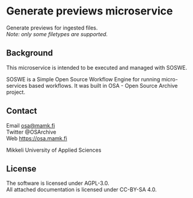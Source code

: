 Generate previews microservice
===
Generate previews for ingested files.  
*Note: only some filetypes are supported.*

Background
--
This microservice is intended to be executed and managed with SOSWE.

SOSWE is a Simple Open Source Workflow Engine for running micro-services based workflows. It was built in OSA - Open Source Archive project.

Contact
--
Email osa@mamk.fi  
Twitter @OSArchive  
Web https://osa.mamk.fi  

Mikkeli University of Applied Sciences

License
--
The software is licensed under AGPL-3.0.  
All attached documentation is licensed under CC-BY-SA 4.0.

